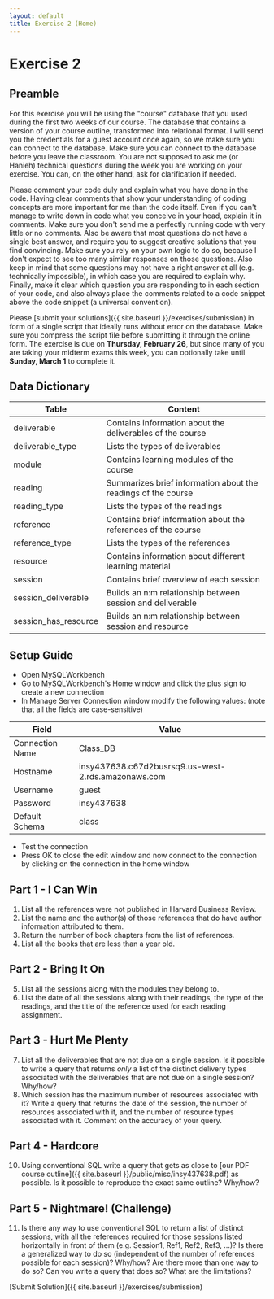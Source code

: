 ```yaml
---
layout: default
title: Exercise 2 (Home)
---
```


# Exercise 2

## Preamble

For this exercise you will be using the "course" database that you used during the first two weeks of our course. The database that contains a version of your course outline, transformed into relational format. I will send you the credentials for a guest account once again, so we make sure you can connect to the database. Make sure you can connect to the database before you leave the classroom. You are not supposed to ask me (or Hanieh) technical questions during the week you are working on your exercise. You can, on the other hand, ask for clarification if needed.

Please comment your code duly and explain what you have done in the code. Having clear comments that show your understanding of coding concepts are more important for me than the code itself. Even if you can't manage to write down in code what you conceive in your head, explain it in comments. Make sure you don't send me a perfectly running code with very little or no comments. Also be aware that most questions do not have a single best answer, and require you to suggest creative solutions that you find convincing. Make sure you rely on your own logic to do so, because I don't expect to see too many similar responses on those questions. Also keep in mind that some questions may not have a right answer at all (e.g. technically impossible), in which case you are required to explain why. Finally, make it clear which question you are responding to in each section of your code, and also always place the comments related to a code snippet above the code snippet (a universal convention).

Please [submit your solutions]({{ site.baseurl }}/exercises/submission)
 in form of a single script that ideally runs without error on the database. Make sure you compress the script file before submitting it through the online form. The exercise is due on __Thursday, February 26__, but since many of you are taking your midterm exams this week, you can optionally take until __Sunday, March 1__ to complete it.

## Data Dictionary

Table | Content
--- | ---
deliverable | Contains information about the deliverables of the course 
deliverable_type | Lists the types of deliverables 
module | Contains learning modules of the course
reading | Summarizes brief information about the readings of the course 
reading_type | Lists the types of the readings
reference | Contains brief information about the references of the course
reference_type | Lists the types of the references
resource | Contains information about different learning material
session | Contains brief overview of each session
session_deliverable | Builds an n:m relationship between session and deliverable
session_has_resource | Builds an n:m relationship between session and resource

## Setup Guide

- Open MySQLWorkbench
- Go to MySQLWorkbench's Home window and click the plus sign to create a new connection
- In Manage Server Connection window modify the following values: (note that all the fields are case-sensitive)

Field | Value
--- | ---
Connection Name | Class_DB
Hostname | insy437638.c67d2busrsq9.us-west-2.rds.amazonaws.com
Username | guest
Password | insy437638
Default Schema | class

-	Test the connection
-	Press OK to close the edit window and now connect to the connection by clicking on the connection in the home window

## Part 1 - I Can Win

1. List all the references were not published in Harvard Business Review.
2. List the name and the author(s) of those references that do have author information attributed to them.
3. Return the number of book chapters from the list of references.
4. List all the books that are less than a year old.

## Part 2 - Bring It On

5. List all the sessions along with the modules they belong to.
6. List the date of all the sessions along with their readings, the type of the readings, and the title of the reference used for each reading assignment.

## Part 3 - Hurt Me Plenty

7. List all the deliverables that are not due on a single session. Is it possible to write a query that returns _only_ a list of the distinct delivery types associated with the deliverables that are not due on a single session? Why/how?
9. Which session has the maximum number of resources associated with it? Write a query that returns the date of the session, the number of resources associated with it, and the number of resource types associated with it. Comment on the accuracy of your query.

## Part 4 - Hardcore 

10. Using conventional SQL write a query that gets as close to [our PDF course outline]({{ site.baseurl }}/public/misc/insy437638.pdf) as possible. Is it possible to reproduce the exact same outline? Why/how?

## Part 5 - Nightmare! (Challenge)

11. Is there any way to use conventional SQL to return a list of distinct sessions, with all the references required for those sessions listed horizontally in front of them (e.g. Session1, Ref1, Ref2, Ref3, ...)? Is there a generalized way to do so (independent of the number of references possible for each session)? Why/how? Are there more than one way to do so? Can you write a query that does so? What are the limitations?

[Submit Solution]({{ site.baseurl }}/exercises/submission)
